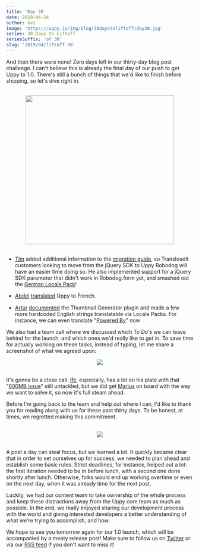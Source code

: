 ```yaml
---
title: 'Day 30'
date: 2019-04-24
author: kvz
image: 'https://uppy.io/img/blog/30daystoliftoff/day30.jpg'
series: 30 Days to Liftoff
seriesSuffix: 'of 30'
slug: '2019/04/liftoff-30'
---
```


And then there were none! Zero days left in our thirty-day blog post challenge.
I can't believe this is already the final day of our push to get Uppy to 1.0.
There's still a bunch of things that we'd like to finish before shipping, so
let's dive right in.

<center><br /><img width="400" src="/img/blog/30daystoliftoff/day30.jpg" /><br /><br /></center>

<!--truncate-->

- [Tim](https://github.com/tim-kos) added additional information to the
  [migration guide](https://uppy.io/docs/robodog/form/#Migrating-From-the-jQuery-SDK),
  so Transloadit customers looking to move from the jQuery SDK to Uppy Robodog
  will have an easier time doing so. He also implemented support for a jQuery
  SDK parameter that didn't work in Robodog.form yet, and smashed out the
  [German Locale Pack](https://github.com/transloadit/uppy/pull/1475)!

- [Abdel](https://github.com/kiloreux)
  [translated](https://github.com/transloadit/uppy/pull/1481) Uppy to French.
  <img src="https://avatars1.githubusercontent.com/u/20061212?s=460&v=4" width="16" align="absmiddle"/>

- [Artur](https://github.com/arturi)
  [documented](https://github.com/transloadit/uppy/pull/1468) the Thumbnail
  Generator plugin and made a few more hardcoded English strings translatable
  via Locale Packs. For instance, we can even translate
  "[Powered By](https://github.com/transloadit/uppy/commit/6d36309b72b62e215caa172a6300a0f0c7083ce8)"
  now

We also had a team call where we discussed which _To Do's_ we can leave behind
for the launch, and which ones we'd really like to get in. To save time for
actually working on these tasks, instead of typing, let me share a screenshot of
what we agreed upon:

<center><a rel="noreferrer noopener" target="_blank" href="/img/blog/30daystoliftoff/2019-04-day30-board.png"><img src="/img/blog/30daystoliftoff/2019-04-day30-board.png" /></a><br /><br /></center>

It's gonna be a close call. [Ife](https://github.com/ifedapoolarewaju),
especially, has a lot on his plate with that
"[600MB issue](https://github.com/tus/tus-js-client/issues/146)" still
untackled, but we did get [Marius](https://github.com/Acconut) on board with the
way we want to solve it, so now it's full steam ahead.

Before I'm going back to the team and help out where I can, I'd like to thank
you for reading along with us for these past thirty days. To be honest, at
times, we regretted making this commitment.

<center><br /><img src="/img/blog/30daystoliftoff/2019-04-day30-posts.png" /><br /><br /></center>

A post a day can steal focus, but we learned a lot. It quickly became clear that
in order to set ourselves up for success, we needed to plan ahead and establish
some basic rules. Strict deadlines, for instance, helped out a lot: the first
iteration needed to be in before lunch, with a second one done shortly after
lunch. Otherwise, folks would end up working overtime or even on the next day,
when it was already time for the next post.

Luckily, we had our content team to take ownership of the whole process and keep
these distractions away from the Uppy core team as much as possible. In the end,
we really enjoyed sharing our development process with the world and giving
interested developers a better understanding of what we're trying to accomplish,
and how.

We hope to see you tomorrow again for our 1.0 launch, which will be accompanied
by a meaty release post! Make sure to follow us on
[Twitter](https://twitter.com/uppy_io) or via our
[RSS feed](https://uppy.io/blog/atom.xml) if you don't want to miss it!

<!-- <center><img width="400" src="https://media.giphy.com/media/11syU6ZZ6PsGRO/giphy.gif" /><br/><br/></center> -->
